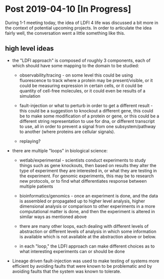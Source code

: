 # Post 2019-04-10 [In Progress]

During 1-1 meeting today, the idea of LDFI 4 life was discussed a bit more in the context of potential
upcoming projects. In order to articulate the idea fairly well, the conversation went a little something
like this.

## high level ideas
* the "LDFI approach" is composed of roughly 3 components, each of which should have some mapping to the
  domain to be studied:
  
    * observability/tracing - on some level this could be using fluorescence to track where a protein may
      be present/visible, or it could be measuring expression in certain cells, or it could be quantity
      of cell-free molecules, or it could even be results of a simulation
      
    * fault-injection or what to perturb in order to get a different result - this could be a suggestion
      to knockout a different gene, this could be to make some modification of a protein or gene, or this
      could be a different string representation to use for dna, or different transcript to use, all in
      order to prevent a signal from one subsystem/pathway to another (where proteins are cellular
      signals).
    
    * replaying?

* there are multiple "loops" in biological science:
   
    * wetlab/experimental - scientists conduct experiments to study things such as gene knockouts, then
      based on results they alter the type of experiment they are interested in, or what they are testing
      in the experiment. For genomic experiments, this may be to research new protocols, or to find what
      differentiates response between multiple patients
      
    * bioinformatics/genomics - once an experiment is done, and the data is assembled or propagated up
      to higher level analysis, higher dimensional analysis or comparison to other experiments in a more
      computational matter is done, and then the experiment is altered in similar ways as mentioned above
      
    * there are many other loops, each dealing with different levels of abstraction or different levels
      of analysis in which some information is available which is not available at the abstraction above
      or below.
      
    * in each "loop," the LDFI approach can make different choices as to what interesting experiments
      can or should be done

* Lineage driven fault-injection was used to make testing of systems more efficient by avoiding faults
  that were known to be problematic and by avoiding faults that the system was known to tolerate.

